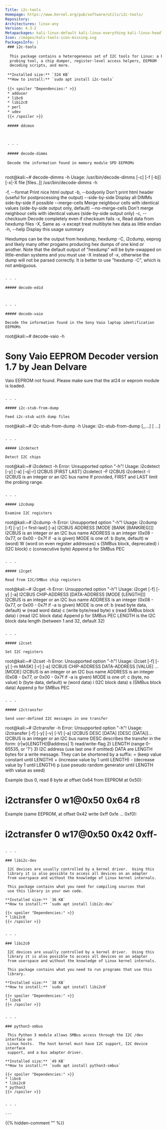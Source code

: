 ```yaml
---
Title: i2c-tools
Homepage: https://www.kernel.org/pub/software/utils/i2c-tools/
Repository: 
Architectures: linux-any
Version: 4.3-2
Metapackages: kali-linux-default kali-linux-everything kali-linux-headless kali-linux-large 
Icon: /images/kali-tools-icon-missing.svg
PackagesInfo: |
 ### i2c-tools
 
  This package contains a heterogeneous set of I2C tools for Linux: a bus
  probing tool, a chip dumper, register-level access helpers, EEPROM
  decoding scripts, and more.
 
 **Installed size:** `324 KB`  
 **How to install:** `sudo apt install i2c-tools`  
 
 {{< spoiler "Dependencies:" >}}
 * adduser
 * libc6 
 * libi2c0 
 * perl
 * udev
 {{< /spoiler >}}
 
 ##### ddcmon
 
 
 
 - - -
 
 ##### decode-dimms
 
 Decode the information found in memory module SPD EEPROMs
 
 ```
 root@kali:~# decode-dimms -h
 Usage: /usr/bin/decode-dimms [-c] [-f [-b]] [-x|-X file [files..]]
        /usr/bin/decode-dimms -h
 
   -f, --format            Print nice html output
   -b, --bodyonly          Don't print html header
                           (useful for postprocessing the output)
       --side-by-side      Display all DIMMs side-by-side if possible
       --merge-cells       Merge neighbour cells with identical values
                           (side-by-side output only, default)
       --no-merge-cells    Don't merge neighbour cells with identical values
                           (side-by-side output only)
   -c, --checksum          Decode completely even if checksum fails
   -x,                     Read data from hexdump files
   -X,                     Same as -x except treat multibyte hex
                           data as little endian
   -h, --help              Display this usage summary
 
 Hexdumps can be the output from hexdump, hexdump -C, i2cdump, eeprog and
 likely many other progams producing hex dumps of one kind or another.  Note
 that the default output of "hexdump" will be byte-swapped on little-endian
 systems and you must use -X instead of -x, otherwise the dump will not be
 parsed correctly.  It is better to use "hexdump -C", which is not ambiguous.
 ```
 
 - - -
 
 ##### decode-edid
 
 
 
 - - -
 
 ##### decode-vaio
 
 Decode the information found in the Sony Vaio laptop identification EEPROMs
 
 ```
 root@kali:~# decode-vaio -h
 # Sony Vaio EEPROM Decoder version 1.7 by Jean Delvare
 
 Vaio EEPROM not found.  Please make sure that the at24 or eeprom module is loaded.
 
 ```
 
 - - -
 
 ##### i2c-stub-from-dump
 
 Feed i2c-stub with dump files
 
 ```
 root@kali:~# i2c-stub-from-dump -h
 Usage: i2c-stub-from-dump <addr>[,<addr>,...] <dump file> [<dump file> ...]
 ```
 
 - - -
 
 ##### i2cdetect
 
 Detect I2C chips
 
 ```
 root@kali:~# i2cdetect -h
 Error: Unsupported option "-h"!
 Usage: i2cdetect [-y] [-a] [-q|-r] I2CBUS [FIRST LAST]
        i2cdetect -F I2CBUS
        i2cdetect -l
   I2CBUS is an integer or an I2C bus name
   If provided, FIRST and LAST limit the probing range.
 ```
 
 - - -
 
 ##### i2cdump
 
 Examine I2C registers
 
 ```
 root@kali:~# i2cdump -h
 Error: Unsupported option "-h"!
 Usage: i2cdump [-f] [-y] [-r first-last] [-a] I2CBUS ADDRESS [MODE [BANK [BANKREG]]]
   I2CBUS is an integer or an I2C bus name
   ADDRESS is an integer (0x08 - 0x77, or 0x00 - 0x7f if -a is given)
   MODE is one of:
     b (byte, default)
     w (word)
     W (word on even register addresses)
     s (SMBus block, deprecated)
     i (I2C block)
     c (consecutive byte)
     Append p for SMBus PEC
 ```
 
 - - -
 
 ##### i2cget
 
 Read from I2C/SMBus chip registers
 
 ```
 root@kali:~# i2cget -h
 Error: Unsupported option "-h"!
 Usage: i2cget [-f] [-y] [-a] I2CBUS CHIP-ADDRESS [DATA-ADDRESS [MODE [LENGTH]]]
   I2CBUS is an integer or an I2C bus name
   ADDRESS is an integer (0x08 - 0x77, or 0x00 - 0x7f if -a is given)
   MODE is one of:
     b (read byte data, default)
     w (read word data)
     c (write byte/read byte)
     s (read SMBus block data)
     i (read I2C block data)
     Append p for SMBus PEC
   LENGTH is the I2C block data length (between 1 and 32, default 32)
 ```
 
 - - -
 
 ##### i2cset
 
 Set I2C registers
 
 ```
 root@kali:~# i2cset -h
 Error: Unsupported option "-h"!
 Usage: i2cset [-f] [-y] [-m MASK] [-r] [-a] I2CBUS CHIP-ADDRESS DATA-ADDRESS [VALUE] ... [MODE]
   I2CBUS is an integer or an I2C bus name
   ADDRESS is an integer (0x08 - 0x77, or 0x00 - 0x7f if -a is given)
   MODE is one of:
     c (byte, no value)
     b (byte data, default)
     w (word data)
     i (I2C block data)
     s (SMBus block data)
     Append p for SMBus PEC
 ```
 
 - - -
 
 ##### i2ctransfer
 
 Send user-defined I2C messages in one transfer
 
 ```
 root@kali:~# i2ctransfer -h
 Error: Unsupported option "-h"!
 Usage: i2ctransfer [-f] [-y] [-v] [-V] [-a] I2CBUS DESC [DATA] [DESC [DATA]]...
   I2CBUS is an integer or an I2C bus name
   DESC describes the transfer in the form: {r|w}LENGTH[@address]
     1) read/write-flag 2) LENGTH (range 0-65535, or '?')
     3) I2C address (use last one if omitted)
   DATA are LENGTH bytes for a write message. They can be shortened by a suffix:
     = (keep value constant until LENGTH)
     + (increase value by 1 until LENGTH)
     - (decrease value by 1 until LENGTH)
     p (use pseudo random generator until LENGTH with value as seed)
 
 Example (bus 0, read 8 byte at offset 0x64 from EEPROM at 0x50):
   # i2ctransfer 0 w1@0x50 0x64 r8
 Example (same EEPROM, at offset 0x42 write 0xff 0xfe ... 0xf0):
   # i2ctransfer 0 w17@0x50 0x42 0xff-
 ```
 
 - - -
 
 ### libi2c-dev
 
  I2C devices are usually controlled by a kernel driver.  Using this
  library it is also possible to access all devices on an adapter
  from userspace and without the knowledge of Linux kernel internals.
   
  This package contains what you need for compiling sources that
  use this library in your own code.
 
 **Installed size:** `36 KB`  
 **How to install:** `sudo apt install libi2c-dev`  
 
 {{< spoiler "Dependencies:" >}}
 * libi2c0 
 {{< /spoiler >}}
 
 
 - - -
 
 ### libi2c0
 
  I2C devices are usually controlled by a kernel driver.  Using this
  library it is also possible to access all devices on an adapter
  from userspace and without the knowledge of Linux kernel internals.
   
  This package contains what you need to run programs that use this
  library.
 
 **Installed size:** `38 KB`  
 **How to install:** `sudo apt install libi2c0`  
 
 {{< spoiler "Dependencies:" >}}
 * libc6 
 {{< /spoiler >}}
 
 
 - - -
 
 ### python3-smbus
 
  This Python 3 module allows SMBus access through the I2C /dev interface on
  Linux hosts.  The host kernel must have I2C support, I2C device interface
  support, and a bus adapter driver.
 
 **Installed size:** `49 KB`  
 **How to install:** `sudo apt install python3-smbus`  
 
 {{< spoiler "Dependencies:" >}}
 * libc6 
 * libi2c0 
 * python3 
 {{< /spoiler >}}
 
 
 - - -
 
---
```

{{% hidden-comment "<!--Do not edit anything above this line-->" %}}
